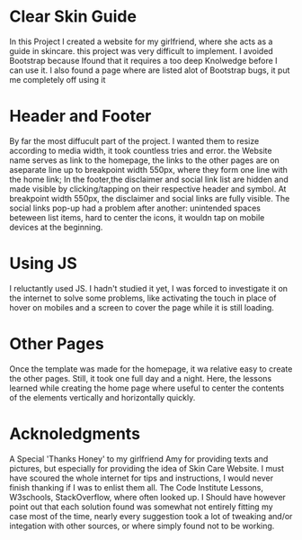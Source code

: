 # Clear Skin Guide
In this Project I created a website for my girlfriend, where she acts as a guide in skincare.
this project was very difficult to implement. I avoided Bootstrap because Ifound that it requires a too deep Knolwedge before I can use it. I also found a page where are listed alot of Bootstrap bugs, it put me completely off using it

# Header and Footer
By far the most diffucult part of the project. I wanted them to resize according to media width, it took countless tries and error. 
the Website name serves as link to the homepage, the links to the other pages are on aseparate line up to breakpoint width 550px, where they form one line with the home link;
In the footer,the disclaimer and social link list are hidden and made visible by clicking/tapping on their respective header and symbol. At breakpoint width 550px, the disclaimer and social links are fully visible.
The social links pop-up had a problem after another: unintended spaces beteween list items, hard to center the icons, it wouldn tap on mobile devices at the beginning.

# Using JS
I reluctantly used JS. I hadn't studied it yet, I was forced to investigate it on the internet to solve some problems, like activating the touch in place of hover on mobiles and a screen to cover the page while it is still loading.

# Other Pages
Once the template was made for the homepage, it wa relative easy to create the other pages. Still, it took one full day and a night. 
Here, the lessons learned while creating the home page where useful to center the contents of the elements vertically and horizontally quickly.

# Acknoledgments
A Special 'Thanks Honey' to my girlfriend Amy for providing texts and pictures, but especially for providing  the idea of Skin Care Website.
I must have scoured the whole internet for tips and instructions, I would never finish thanking if I was to enlist them all. The Code Institute Lessons, W3schools, StackOverflow, where often looked up.
I Should have however point out that each solution found was somewhat not entirely fitting my case most of the time, nearly every suggestion took a lot of tweaking and/or integation with other sources, or where simply found not to be working.
